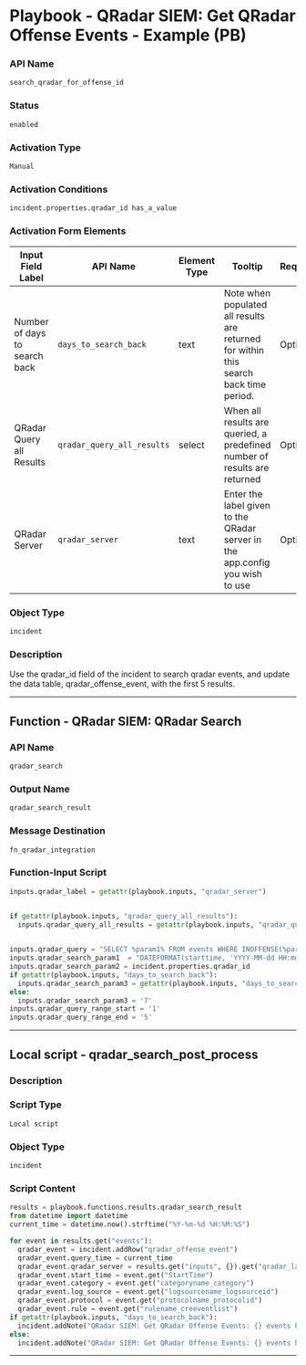 <!--
    DO NOT MANUALLY EDIT THIS FILE
    THIS FILE IS AUTOMATICALLY GENERATED WITH resilient-sdk codegen
    Generated with resilient-sdk v51.0.6.0.1543
-->

# Playbook - QRadar SIEM: Get QRadar Offense Events - Example (PB)

### API Name
`search_qradar_for_offense_id`

### Status
`enabled`

### Activation Type
`Manual`

### Activation Conditions
`incident.properties.qradar_id has_a_value`

### Activation Form Elements
| Input Field Label | API Name | Element Type | Tooltip | Requirement |
| ----------------- | -------- | ------------ | ------- | ----------- |
| Number of days to search back | `days_to_search_back` | text | Note when populated all results are returned for within this search back time period. | Optional |
| QRadar Query all Results | `qradar_query_all_results` | select | When all results are queried, a  predefined number of results are returned | Optional |
| QRadar Server | `qradar_server` | text | Enter the label given to the QRadar server in the app.config you wish to use | Optional |

### Object Type
`incident`

### Description
Use the qradar_id field of the incident to search qradar events, and update the data table, qradar_offense_event, with the first 5 results.


---
## Function - QRadar SIEM: QRadar Search

### API Name
`qradar_search`

### Output Name
`qradar_search_result`

### Message Destination
`fn_qradar_integration`

### Function-Input Script
```python
inputs.qradar_label = getattr(playbook.inputs, "qradar_server")


if getattr(playbook.inputs, "qradar_query_all_results"):
  inputs.qradar_query_all_results = getattr(playbook.inputs, "qradar_query_all_results")

  
inputs.qradar_query = "SELECT %param1% FROM events WHERE INOFFENSE(%param2%) LAST %param3% Days"
inputs.qradar_search_param1  = "DATEFORMAT(starttime, 'YYYY-MM-dd HH:mm') as StartTime, CATEGORYNAME(category), LOGSOURCENAME(logsourceid), PROTOCOLNAME(protocolid), RULENAME(creeventlist)"
inputs.qradar_search_param2 = incident.properties.qradar_id
if getattr(playbook.inputs, "days_to_search_back"): 
  inputs.qradar_search_param3 = getattr(playbook.inputs, "days_to_search_back")
else:
  inputs.qradar_search_param3 = '7'
inputs.qradar_query_range_start = '1'
inputs.qradar_query_range_end = '5'

```

---

## Local script - qradar_search_post_process

### Description


### Script Type
`Local script`

### Object Type
`incident`

### Script Content
```python
results = playbook.functions.results.qradar_search_result
from datetime import datetime
current_time = datetime.now().strftime("%Y-%m-%d %H:%M:%S")

for event in results.get("events"):
  qradar_event = incident.addRow("qradar_offense_event")
  qradar_event.query_time = current_time
  qradar_event.qradar_server = results.get("inputs", {}).get("qradar_label")
  qradar_event.start_time = event.get("StartTime")
  qradar_event.category = event.get("categoryname_category")
  qradar_event.log_source = event.get("logsourcename_logsourceid")
  qradar_event.protocol = event.get("protocolname_protocolid")
  qradar_event.rule = event.get("rulename_creeventlist")
if getattr(playbook.inputs, "days_to_search_back"):
  incident.addNote("QRadar SIEM: Get QRadar Offense Events: {} events have successfully been queried for the last {} days".format(len(results.get("events")), getattr(playbook.inputs,"days_to_search_back")))
else:
  incident.addNote("QRadar SIEM: Get QRadar Offense Events: {} events have successfully been queried for the last 7 days".format(len(results.get("events"))))


```

---

